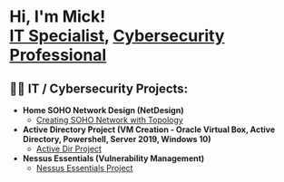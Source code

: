 <h1>Hi, I'm Mick! <br/><a href="https://github.com/Mashton05">IT Specialist</a>, <a href="https://www.linkedin.com/in/mickashtonit/">Cybersecurity Professional</a>
<h2>👨‍💻 IT / Cybersecurity Projects:</h2>

- <b>Home SOHO Network Design (NetDesign)</b>
  - [Creating SOHO Network with Topology](https://github.com/Mashton05/SOHO-NETWORK)
- <b>Active Directory Project (VM Creation - Oracle Virtual Box, Active Directory, Powershell, Server 2019, Windows 10)</b>
  - [Active Dir Project](https://github.com/Mashton05/ActiveDirectoryLab)
- <b>Nessus Essentials (Vulnerability Management)</b>
  - [Nessus Essentials Project](https://github.com/Mashton05/Nessus-Vulnerability-Management)



<!--
